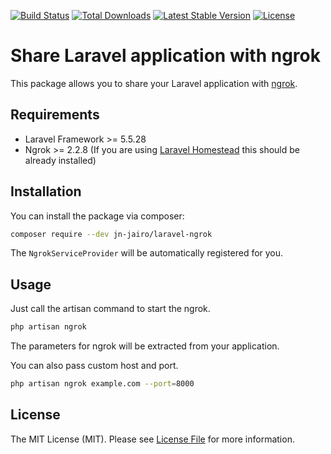 [![Build Status](https://travis-ci.org/jn-jairo/laravel-ngrok.svg?branch=master)](https://travis-ci.org/jn-jairo/laravel-ngrok)
[![Total Downloads](https://poser.pugx.org/jn-jairo/laravel-ngrok/downloads)](https://packagist.org/packages/jn-jairo/laravel-ngrok)
[![Latest Stable Version](https://poser.pugx.org/jn-jairo/laravel-ngrok/v/stable)](https://packagist.org/packages/jn-jairo/laravel-ngrok)
[![License](https://poser.pugx.org/jn-jairo/laravel-ngrok/license)](https://packagist.org/packages/jn-jairo/laravel-ngrok)

# Share Laravel application with ngrok

This package allows you to share your Laravel application with [ngrok](https://ngrok.com).

## Requirements

- Laravel Framework >= 5.5.28
- Ngrok >= 2.2.8 (If you are using [Laravel Homestead](https://laravel.com/docs/homestead) this should be already installed)

## Installation

You can install the package via composer:

```bash
composer require --dev jn-jairo/laravel-ngrok
```

The `NgrokServiceProvider` will be automatically registered for you.

## Usage

Just call the artisan command to start the ngrok.

```bash
php artisan ngrok
```

The parameters for ngrok will be extracted from your application.

You can also pass custom host and port.

```bash
php artisan ngrok example.com --port=8000
```

## License

The MIT License (MIT). Please see [License File](LICENSE.md) for more information.
